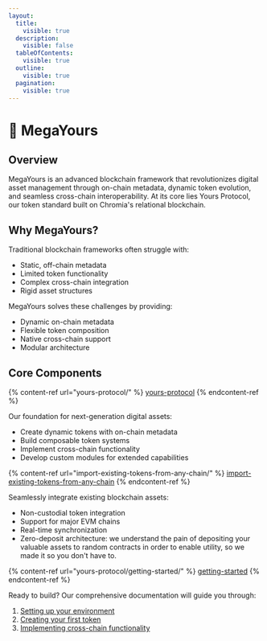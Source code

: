```yaml
---
layout:
  title:
    visible: true
  description:
    visible: false
  tableOfContents:
    visible: true
  outline:
    visible: true
  pagination:
    visible: true
---
```


# 🚀 MegaYours

## Overview

MegaYours is an advanced blockchain framework that revolutionizes digital asset management through on-chain metadata, dynamic token evolution, and seamless cross-chain interoperability. At its core lies Yours Protocol, our token standard built on Chromia's relational blockchain.

## Why MegaYours?

Traditional blockchain frameworks often struggle with:

* Static, off-chain metadata
* Limited token functionality
* Complex cross-chain integration
* Rigid asset structures

MegaYours solves these challenges by providing:

* Dynamic on-chain metadata
* Flexible token composition
* Native cross-chain support
* Modular architecture

## Core Components

{% content-ref url="yours-protocol/" %}
[yours-protocol](yours-protocol/)
{% endcontent-ref %}

Our foundation for next-generation digital assets:

* Create dynamic tokens with on-chain metadata
* Build composable token systems
* Implement cross-chain functionality
* Develop custom modules for extended capabilities

{% content-ref url="import-existing-tokens-from-any-chain/" %}
[import-existing-tokens-from-any-chain](import-existing-tokens-from-any-chain/)
{% endcontent-ref %}

Seamlessly integrate existing blockchain assets:

* Non-custodial token integration
* Support for major EVM chains
* Real-time synchronization
* Zero-deposit architecture: we understand the pain of depositing your valuable assets to random contracts in order to enable utility, so we made it so you don't have to.

{% content-ref url="yours-protocol/getting-started/" %}
[getting-started](yours-protocol/getting-started/)
{% endcontent-ref %}

Ready to build? Our comprehensive documentation will guide you through:

1. [Setting up your environment](yours-protocol/getting-started/setting-up-your-project.md)
2. [Creating your first token](yours-protocol/getting-started/creating-and-minting-tokens.md)
3. [Implementing cross-chain functionality](yours-protocol/getting-started/making-your-tokens-interoperable.md)
